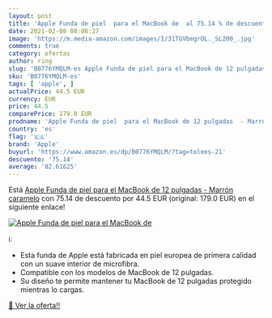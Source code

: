 ```yaml
---
layout: post
title: 'Apple Funda de piel  para el MacBook de  al 75.14 % de descuento'
date: 2021-02-08 08:08:27
image: 'https://m.media-amazon.com/images/I/31TGVbmgrOL._SL200_.jpg'
comments: true
category: ofertas
author: ring
slug: 'B0776YMQLM-es Apple Funda de piel para el MacBook de 12 pulgadas -...'
sku: 'B0776YMQLM-es'
tags: [ 'apple', ]
actualPrice: 44.5 EUR
currency: EUR
price: 44.5
comparePrice: 179.0 EUR
prodname: 'Apple Funda de piel  para el MacBook de 12 pulgadas  - Marrón caramelo'
country: 'es'
flag: '🇪🇸'
brand: 'Apple'
buyurl: 'https://www.amazon.es/dp/B0776YMQLM/?tag=tolees-21'
descuento: '75.14'
average: '82.61625'
---
```


Está [Apple Funda de piel  para el MacBook de 12 pulgadas  - Marrón caramelo](https://www.amazon.es/dp/B0776YMQLM/?tag=tolees-21) con 75.14 de descuento por 44.5 EUR (original: 179.0 EUR) en el siguiente enlace!

[![Apple Funda de piel  para el MacBook de ](https://m.media-amazon.com/images/I/31TGVbmgrOL._SL200_.jpg)](https://www.amazon.es/dp/B0776YMQLM/?tag=tolees-21)

ℹ️:

- Esta funda de Apple está fabricada en piel europea de primera calidad con un suave interior de microfibra.
- Compatible con los modelos de MacBook de 12 pulgadas.
- Su diseño te permite mantener tu MacBook de 12 pulgadas protegido mientras lo cargas.

[🛒 Ver la oferta!!](https://www.amazon.es/dp/B0776YMQLM/?tag=tolees-21)
